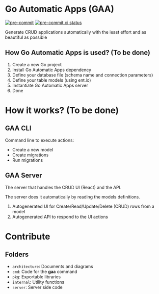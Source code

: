# Go Automatic Apps (GAA)
[![pre-commit](https://img.shields.io/badge/pre--commit-enabled-brightgreen?logo=pre-commit&logoColor=white)](https://github.com/pre-commit/pre-commit)
[![pre-commit.ci status](https://results.pre-commit.ci/badge/github/rog-golang-buddies/golang-template-repository/main.svg)](https://results.pre-commit.ci/latest/github/rog-golang-buddies/golang-template-repository/main)


Generate CRUD applications automatically with the least effort and as beautiful as possible

## How Go Automatic Apps is used? (To be done)

1. Create a new Go project
2. Install Go Automatic Apps dependency
3. Define your database file (schema name and connection parameters)
4. Define your table models (using ent.io)
5. Instantiate Go Automatic Apps server
6. Done

# How it works? (To be done)

## GAA CLI

Command line to execute actions:

- Create a new model
- Create migrations
- Run migrations

## GAA Server

The server that handles the CRUD UI (React) and the API.

The server does it automatically by reading the models definitions.

1. Autogenerated UI for Create/Read/Update/Delete (CRUD) rows from a model
2. Autogenerated API to respond to the UI actions


# Contribute

## Folders

* `architecture`: Documents and diagrams
* `cmd`: Code for the **gaa** command
* `pkg`: Exportable libraries
* `internal`: Utility functions
* `server`: Server side code

